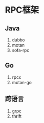 # RPC框架

## Java

1. dubbo
2. motan
3. sofa-rpc

## Go

1. rpcx
2. motan-go

## 跨语言

1. grpc
2. thrift